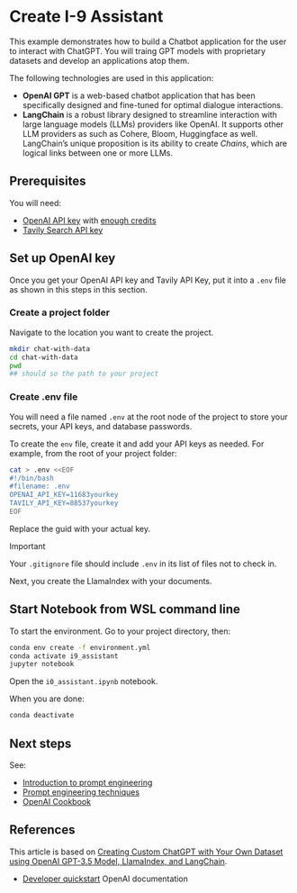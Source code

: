 # Create I-9 Assistant

This example demonstrates how to build a Chatbot application for the user to interact with ChatGPT. You will traing GPT models with proprietary datasets and develop an applications atop them.

The following technologies are used in this application:

- **OpenAI GPT** is a web-based chatbot application that has been specifically designed and fine-tuned for optimal dialogue interactions.
- **LangChain** is a robust library designed to streamline interaction with large language models (LLMs) providers like OpenAI. It supports other LLM providers as such as Cohere, Bloom, Huggingface as well. LangChain’s unique proposition is its ability to create *Chains*, which are logical links between one or more LLMs.

## Prerequisites

You will need:

- [OpenAI API key](http://platform.openai.com/account/api-keys) with [enough credits](http://platform.openai.com/account/usage)
- [Tavily Search API key](https://app.tavily.com/home)

## Set up OpenAI key

Once you get your OpenAI API key and Tavily API Key, put it into a `.env` file as shown in this steps in this section.

### Create a project folder

Navigate to the location you want to create the project.

```bash
mkdir chat-with-data
cd chat-with-data
pwd
## should so the path to your project
```

### Create .env file

You will need a file named `.env` at the root node of the project to store your secrets, your API keys, and database passwords.

To create the `env` file, create it and add your API keys as needed. For example, from the root of your project folder:

```sh
cat > .env <<EOF
#!/bin/bash  
#filename: .env
OPENAI_API_KEY=11683yourkey
TAVILY_API_KEY=88537yourkey
EOF
```

Replace the guid with your actual key. 

> [!IMPORTANT]
> Your `.gitignore` file should include `.env` in its list of files not to check in.

Next, you create the LlamaIndex with your documents.

## Start Notebook from WSL command line

To start the environment. Go to your project directory, then:

```bash
conda env create -f environment.yml
conda activate i9_assistant
jupyter notebook
```

Open the `i0_assistant.ipynb` notebook.

When you are done:

```bash
conda deactivate
```

## Next steps

See:

- [Introduction to prompt engineering](https://learn.microsoft.com/en-us/azure/ai-services/openai/concepts/prompt-engineering) 
- [Prompt engineering techniques](https://learn.microsoft.com/en-us/azure/ai-services/openai/concepts/advanced-prompt-engineering) 
- [OpenAI Cookbook](https://github.com/openai/openai-cookbook)

## References

This article is based on [Creating Custom ChatGPT with Your Own Dataset using OpenAI GPT-3.5 Model, LlamaIndex, and LangChain](https://medium.com/rahasak/creating-custom-chatgpt-with-your-own-dataset-using-openai-gpt-3-5-model-llamaindex-and-langchain-5d5837bf9d56).

- [Developer quickstart](https://platform.openai.com/docs/quickstart?language-preference=python&quickstart-example=completions&desktop-os=windows) OpenAI documentation